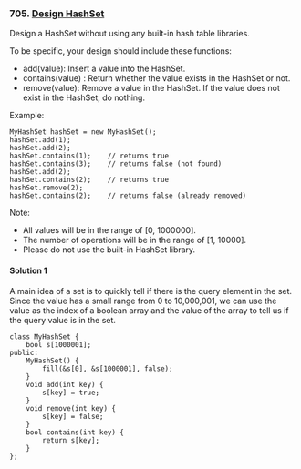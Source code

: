 ### 705\. [Design HashSet](https://leetcode.com/problems/design-hashset/)

Design a HashSet without using any built-in hash table libraries.

To be specific, your design should include these functions:

* add(value): Insert a value into the HashSet. 
* contains(value) : Return whether the value exists in the HashSet or not.
* remove(value): Remove a value in the HashSet. If the value does not exist in the HashSet, do nothing.

Example:
```
MyHashSet hashSet = new MyHashSet();
hashSet.add(1);         
hashSet.add(2);         
hashSet.contains(1);    // returns true
hashSet.contains(3);    // returns false (not found)
hashSet.add(2);          
hashSet.contains(2);    // returns true
hashSet.remove(2);          
hashSet.contains(2);    // returns false (already removed)
```

Note:

* All values will be in the range of [0, 1000000].
* The number of operations will be in the range of [1, 10000].
* Please do not use the built-in HashSet library.


#### Solution 1

A main idea of a set is to quickly tell if there is the query element in the set.
Since the value has a small range from 0 to 10,000,001, we can use the value
as the index of a boolean array and the value of the array to tell us if the 
query value is in the set.

```
class MyHashSet {
	bool s[1000001];
public:
	MyHashSet() {
		fill(&s[0], &s[1000001], false);
	}
	void add(int key) {
		s[key] = true;
	}
	void remove(int key) {
		s[key] = false;
	}
	bool contains(int key) {
		return s[key];
	}
};
```
